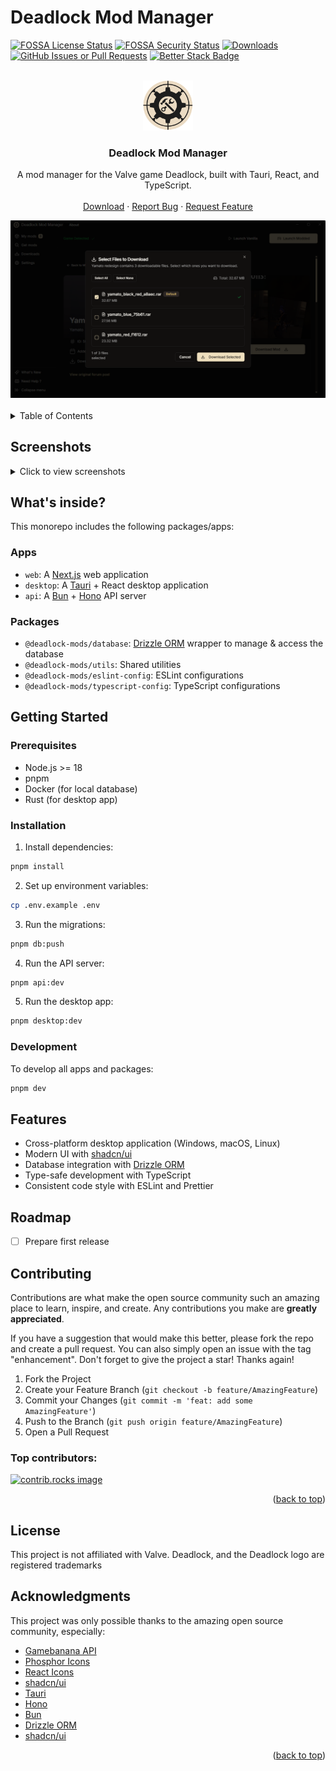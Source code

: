 <!-- Improved compatibility of back to top link: See: https://github.com/othneildrew/Best-README-Template/pull/73 -->
<a id="readme-top"></a>

# Deadlock Mod Manager


[![FOSSA License Status][license-status]][license-url]
[![FOSSA Security Status][security-status]][security-url]
[![Downloads][downloads-status]][downloads-url]
[![GitHub Issues or Pull Requests][issues-status]][issues-url]
[![Better Stack Badge](https://uptime.betterstack.com/status-badges/v1/monitor/1psci.svg)](https://uptime.betterstack.com/?utm_source=status_badge)

<br />
<div align="center">
  <a href="https://github.com/othneildrew/Best-README-Template">
    <img src="./docs/assets/deadlock.png" alt="Logo" width="80" height="80">
  </a>

  <h3 align="center">Deadlock Mod Manager</h3>

  <p align="center">
    A mod manager for the Valve game Deadlock, built with Tauri, React, and TypeScript.
    <br />
    <br />
    <a href="https://github.com/stormix/deadlock-modmanager/releases/latest">Download</a>
    ·
    <a href="https://github.com/stormix/deadlock-modmanager/issues/new?labels=bug&template=bug-report---.md">Report Bug</a>
    ·
    <a href="https://github.com/stormix/deadlock-modmanager/issues/new?labels=enhancement&template=feature-request---.md">Request Feature</a>
  </p>
  <img src="./docs/assets/download.png" alt="Deadlock Mod Manager" width="600">
</div>

<br />

<!-- TABLE OF CONTENTS -->
<details>
  <summary>Table of Contents</summary>
  <ol>
    <li>
      <a href="#screenshots">Screenshots</a>
      <ul>
        <li><a href="#main-window">Main Window</a></li>
        <li><a href="#mod-details">Mod Details</a></li>
        <li><a href="#my-mods">My Mods</a></li>
        <li><a href="#mods">Mods</a></li>
      </ul>
    </li>
    <li>
      <a href="#getting-started">Getting Started</a>
      <ul>
        <li><a href="#prerequisites">Prerequisites</a></li>
        <li><a href="#installation">Installation</a></li>
      </ul>
    </li>
    <li><a href="#usage">Usage</a></li>
    <li><a href="#roadmap">Roadmap</a></li>
    <li><a href="#contributing">Contributing</a></li>
    <li><a href="#license">License</a></li>
    <li><a href="#contact">Contact</a></li>
    <li><a href="#acknowledgments">Acknowledgments</a></li>
  </ol>
</details>

## Screenshots

<details>
<summary>Click to view screenshots</summary>

![Main Window](./docs/assets/about.png)

![Mod Details](./docs/assets/download.png)

![My Mods](./docs/assets/my-mods.png)

![Mods](./docs/assets/mods.png)

</details>

## What's inside?

This monorepo includes the following packages/apps:

### Apps

- `web`: A [Next.js](https://nextjs.org/) web application
- `desktop`: A [Tauri](https://tauri.app/) + React desktop application
- `api`: A [Bun](https://bun.sh/) + [Hono](https://hono.dev/) API server

### Packages

- `@deadlock-mods/database`: [Drizzle ORM](https://orm.drizzle.team/) wrapper to manage & access the database
- `@deadlock-mods/utils`: Shared utilities
- `@deadlock-mods/eslint-config`: ESLint configurations
- `@deadlock-mods/typescript-config`: TypeScript configurations

## Getting Started

### Prerequisites

- Node.js >= 18
- pnpm
- Docker (for local database)
- Rust (for desktop app)

### Installation

1. Install dependencies:

```bash
pnpm install
```

2. Set up environment variables:

```bash
cp .env.example .env
```

3. Run the migrations:

```bash
pnpm db:push
```

4. Run the API server:

```bash
pnpm api:dev
```

5. Run the desktop app:

```bash
pnpm desktop:dev
```

### Development

To develop all apps and packages:

```bash
pnpm dev
```

## Features

- Cross-platform desktop application (Windows, macOS, Linux)
- Modern UI with [shadcn/ui](https://ui.shadcn.com/)
- Database integration with [Drizzle ORM](https://orm.drizzle.team/)
- Type-safe development with TypeScript
- Consistent code style with ESLint and Prettier

<!-- ROADMAP -->

## Roadmap

- [ ] Prepare first release

## Contributing

Contributions are what make the open source community such an amazing place to learn, inspire, and create. Any contributions you make are **greatly appreciated**.

If you have a suggestion that would make this better, please fork the repo and create a pull request. You can also simply open an issue with the tag "enhancement".
Don't forget to give the project a star! Thanks again!

1. Fork the Project
2. Create your Feature Branch (`git checkout -b feature/AmazingFeature`)
3. Commit your Changes (`git commit -m 'feat: add some AmazingFeature'`)
4. Push to the Branch (`git push origin feature/AmazingFeature`)
5. Open a Pull Request

### Top contributors:

<a href="https://github.com/stormix/deadlock-modmanager/graphs/contributors">
  <img src="https://contrib.rocks/image?repo=stormix/deadlock-modmanager" alt="contrib.rocks image" />
</a>

<p align="right">(<a href="#readme-top">back to top</a>)</p>

## License

This project is not affiliated with Valve. Deadlock, and the Deadlock logo are registered trademarks

<!-- ACKNOWLEDGMENTS -->

## Acknowledgments

This project was only possible thanks to the amazing open source community, especially:

- [Gamebanana API](https://gamebanana.com/)
- [Phosphor Icons](https://phosphoricons.com/)
- [React Icons](https://react-icons.github.io/react-icons/search)
- [shadcn/ui](https://ui.shadcn.com/)
- [Tauri](https://tauri.app/)
- [Hono](https://hono.dev/)
- [Bun](https://bun.sh/)
- [Drizzle ORM](https://orm.drizzle.team/)
- [shadcn/ui](https://ui.shadcn.com/)

<p align="right">(<a href="#readme-top">back to top</a>)</p>

[security-status]: https://app.fossa.com/api/projects/git%2Bgithub.com%2FStormix%2Fdeadlock-modmanager.svg?type=shield&issueType=security
[security-url]: https://app.fossa.com/projects/git%2Bgithub.com%2FStormix%2Fdeadlock-modmanager?ref=badge_shield&issueType=security
[license-status]: https://app.fossa.com/api/projects/git%2Bgithub.com%2FStormix%2Fdeadlock-modmanager.svg?type=shield&issueType=license
[license-url]: https://app.fossa.com/projects/git%2Bgithub.com%2FStormix%2Fdeadlock-modmanager?ref=badge_shield&issueType=license
[downloads-status]: https://img.shields.io/github/downloads/stormix/deadlock-modmanager/latest/total
[downloads-url]: https://github.com/stormix/deadlock-modmanager/releases/latest
[issues-status]: https://img.shields.io/github/issues/stormix/deadlock-modmanager
[issues-url]: https://github.com/stormix/deadlock-modmanager/issues